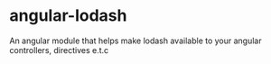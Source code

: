 angular-lodash
==============

An angular module that helps make lodash available to your angular controllers, directives e.t.c
